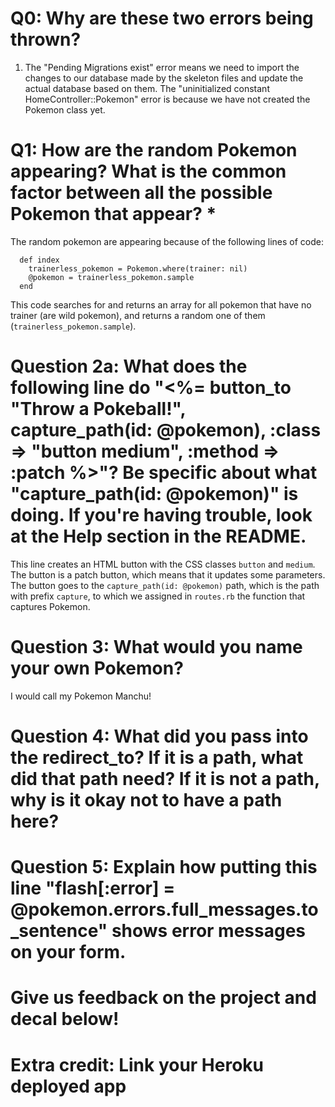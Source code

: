 # Q0: Why are these two errors being thrown?

1. The "Pending Migrations exist" error means we need to import the changes to our database made by the skeleton files and update the actual database based on them. The "uninitialized constant HomeController::Pokemon" error is because we have not created the Pokemon class yet.

# Q1: How are the random Pokemon appearing? What is the common factor between all the possible Pokemon that appear? *

The random pokemon are appearing because of the following lines of code: 

```
  def index
    trainerless_pokemon = Pokemon.where(trainer: nil)
    @pokemon = trainerless_pokemon.sample
  end
```

This code searches for and returns an array for all pokemon that have no trainer (are wild pokemon), and returns a random one of them (`trainerless_pokemon.sample`).

# Question 2a: What does the following line do "<%= button_to "Throw a Pokeball!", capture_path(id: @pokemon), :class => "button medium", :method => :patch %>"? Be specific about what "capture_path(id: @pokemon)" is doing. If you're having trouble, look at the Help section in the README.

This line creates an HTML button with the CSS classes `button` and `medium`. The button is a patch button, which means that it updates some parameters. The button goes to the `capture_path(id: @pokemon)` path, which is the path with prefix `capture`, to which we assigned in `routes.rb` the function that captures Pokemon.

# Question 3: What would you name your own Pokemon?

I would call my Pokemon Manchu!

# Question 4: What did you pass into the redirect_to? If it is a path, what did that path need? If it is not a path, why is it okay not to have a path here?

# Question 5: Explain how putting this line "flash[:error] = @pokemon.errors.full_messages.to_sentence" shows error messages on your form.
  
# Give us feedback on the project and decal below!

# Extra credit: Link your Heroku deployed app
